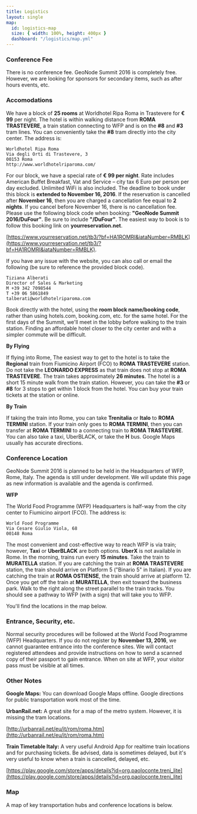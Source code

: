 ```yaml
---
title: Logistics
layout: single
map:
  id: logistics-map
  size: { width: 100%, height: 400px }
  dashboard: "/logistics/map.yml"
---
```


### Conference Fee

There is no conference fee.  GeoNode Summit 2016 is completely free.  However, we are looking for sponsors for secondary items, such as after hours events, etc.

### Accomodations

We have a block of **25 rooms** at Worldhotel Ripa Roma in Trastevere for **€ 99** per night.  The hotel is within walking distance from **ROMA TRASTEVERE**, a train station connecting to WFP and is on the **#8** and **#3** tram lines.  You can conveniently take the **#8** tram directly into the city center.  The address is:

```
Worldhotel Ripa Roma
Via degli Orti di Trastevere, 3
00153 Roma
http://www.worldhotelriparoma.com/
```

For our block, we have a special rate of **€ 99 per night**.  Rate includes American Buffet Breakfast, Vat and Service – city tax 6 Euro per person per day excluded. Unlimited WiFi is also included.  The deadline to book under this block is **extended to November 16, 2016**.  If the reservation is cancelled after **November 16**, then you are charged a cancellation fee equal to **2 nights**.  If you cancel before November 16, there is no cancellation fee.  Please use the following block code when booking: **"GeoNode Summit 2016/DuFour"**.  Be sure to include **"/DuFour"**.  The easiest way to book is to follow this booking link on **yourreservation.net**.

[https://www.yourreservation.net/tb3/?bf=HA1ROMRI&iataNumber=RMBLK](https://www.yourreservation.net/tb3/?bf=HA1ROMRI&iataNumber=RMBLK).

If you have any issue with the website, you can also call or email the following (be sure to reference the provided block code).

```
Tiziana Alberati
Director of Sales & Marketing
M +39 342 7098544
T +39 06 5861849
talberati@worldhotelriparoma.com
```

Book directly with the hotel, using the **room block name/booking code**, rather than using hotels.com, booking.com, etc. for the same hotel.  For the first days of the Summit, we'll meet in the lobby before walking to the train station.  Finding an affordable hotel closer to the city center and with a simpler commute will be difficult.

**By Flying**

If flying into Rome, The easiest way to get to the hotel is to take the **Regional** train from Fiumicino Airport (FCO) to **ROMA TRASTEVERE** station.  Do not take the **LEONARDO EXPRESS** as that train does not stop at **ROMA TRASTEVERE**.  The train takes approximately **26 minutes**.  The hotel is a short 15 minute walk from the train station.  However, you can take the **#3** or **#8** for 3 stops to get within 1 block from the hotel.  You can buy your train tickets at the station or online.

**By Train**

If taking the train into Rome, you can take **Trenitalia** or **Italo** to **ROMA TERMINI** station.  If your train only goes to **ROMA TERMINI**, then you can transfer at **ROMA TERMINI** to a connecting train to **ROMA TRASTEVERE**.  You can also take a taxi, UberBLACK, or take the **H** bus.  Google Maps usually has accurate directions.

### Conference Location

GeoNode Summit 2016 is planned to be held in the Headquarters of WFP, Rome, Italy.  The agenda is still under development.  We will update this page as new information is available and the agenda is confirmed.

**WFP**

The World Food Programme (WFP) Headquarters is half-way from the city center to Fiumicino airport (FCO).  The address is:

```
World Food Programme
Via Cesare Giulio Viola, 68
00148 Roma
```

The most convenient and cost-effective way to reach WFP is via train; however, **Taxi** or **UberBLACK** are both options.  **UberX** is not available in Rome.  In the morning, trains run every **15 minutes**.  Take the train to **MURATELLA** station.  If you are catching the train at **ROMA TRASTEVERE** station, the train should arrive on Platform 5 ("Binario 5" in Italian).  If you are catching the train at **ROMA OSTIENSE**, the train should arrive at platform 12.  Once you get off the train at **MURATELLA**, then exit toward the business park.  Walk to the right along the street parallel to the train tracks.  You should see a pathway to WFP (with a sign) that will take you to WFP.

You'll find the locations in the map below.

### Entrance, Security, etc.

Normal security procedures will be followed at the World Food Programme (WFP) Headquarters.  If you do not register by **November 13, 2016**, we cannot guarantee entrance into the conference sites.  We will contact registered attendees and provide instructions on how to send a scanned copy of their passport to gain entrance.  When on site at WFP, your visitor pass must be visible at all times.

### Other Notes

**Google Maps:** You can download Google Maps offline.  Google directions for public transportation work most of the time.

**UrbanRail.net:** A great site for a map of the metro system.  However, it is missing the tram locations.

[http://urbanrail.net/eu/it/rom/roma.htm](http://urbanrail.net/eu/it/rom/roma.htm)

**Train Timetable Italy:** A very useful Android App for realtime train locations and for purchasing tickets.  Be advised, data is sometimes delayed, but it's very useful to know when a train is cancelled, delayed, etc.

[https://play.google.com/store/apps/details?id=org.paoloconte.treni_lite](https://play.google.com/store/apps/details?id=org.paoloconte.treni_lite)

### Map

A map of key transportation hubs and conference locations is below.

